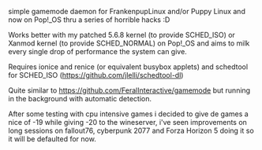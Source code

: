 simple gamemode daemon for FrankenpupLinux and/or Puppy Linux and now on Pop!_OS thru a series of horrible hacks :D


Works better with my patched 5.6.8 kernel (to provide SCHED_ISO) or Xanmod kernel (to provide SCHED_NORMAL) on Pop!_OS and aims to milk every single drop of performance the system can give.

Requires ionice and renice (or equivalent busybox applets) and schedtool for SCHED_ISO (https://github.com/jlelli/schedtool-dl)

Quite similar to https://github.com/FeralInteractive/gamemode but running in the background with automatic detection.

After some testing with cpu intensive games i decided to give de games a nice of -19 while giving -20 to the wineserver, i've seen improvements on long sessions on fallout76, cyberpunk 2077 and Forza Horizon 5 doing it so it will be defaulted for now.


